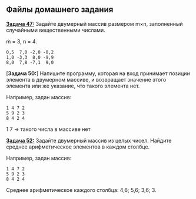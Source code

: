## Файлы домашнего задания

[**Задача 47:**](home_work/47/Program.cs) Задайте двумерный массив размером m×n, заполненный случайными вещественными числами.

m = 3, n = 4.
```
0,5  7,0 -2,0 -0,2
1,0 -3,3  8,0 -9,9
8,0  7,8 -7,1  9,0
```

[**Задача 50:**] Напишите программу, которая на вход принимает позиции элемента в двумерном массиве, и возвращает значение этого элемента или же указание, что такого элемента нет.

Например, задан массив:
```
1 4 7 2
5 9 2 3
8 4 2 4
```

1 7 -> такого числа в массиве нет

[**Задача 52:**](home_work/52/Program.cs) Задайте двумерный массив из целых чисел. Найдите среднее арифметическое элементов в каждом столбце.

Например, задан массив:
```
1 4 7 2
5 9 2 3
8 4 2 4
```
Среднее арифметическое каждого столбца: 4,6; 5,6; 3,6; 3.
